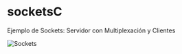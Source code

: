 # socketsC
Ejemplo de Sockets: Servidor con Multiplexación y Clientes

![Sockets](https://github.com/fighthawkarg/socketsC/raw/master/sockets.png)
